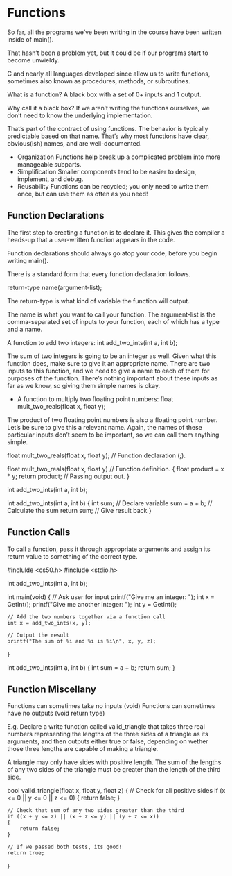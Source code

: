 # Functions
So far, all the programs we’ve been writing in the course have been written inside of main().

That hasn’t been a problem yet, but it could be if our programs start to become unwieldy.

C and nearly all languages developed since allow us to write functions, sometimes also known as procedures, methods, or subroutines.

What is a function?
A black box with a set of 0+ inputs and 1 output.

Why call it a black box?
If we aren’t writing the functions ourselves, we don’t need to know the underlying implementation.

That’s part of the contract of using functions. The behavior is typically predictable based on that name. That’s why most functions have clear, obvious(ish) names, and are well-documented.

- Organization
Functions help break up a complicated problem into more manageable subparts.
- Simplification
Smaller components tend to be easier to design, implement, and debug.
- Reusability
Functions can be recycled; you only need to write them once, but can use them as often as you need!

## Function Declarations
The first step to creating a function is to declare it. This gives the compiler a heads-up that a user-written function appears in the code.

Function declarations should always go atop your code, before you begin writing main().

There is a standard form that every function declaration follows.

return-type name(argument-list);

The return-type is what kind of variable the function will output.

The name is what you want to call your function.
The argument-list is the comma-separated set of inputs to your function, each of which has a type and a name.

A function to add two integers:
int add_two_ints(int a, int b);

The sum of two integers is going to be an integer as well.
Given what this function does, make sure to give it an appropriate name.
There are two inputs to this function, and we need to give a name to each of them for purposes of the function. There’s nothing important about these inputs as far as we know, so giving them simple names is okay.

- A function to multiply two floating point numbers:
float mult_two_reals(float x, float y);

The product of two floating point numbers is also a floating point number.
Let’s be sure to give this a relevant name.
Again, the names of these particular inputs don’t seem to be important, so we can call them anything simple.

float mult_two_reals(float x, float y); // Function declaration (;).

float mult_two_reals(float x, float y) // Function definition.
{
    float product = x * y;
    return product; // Passing output out.
}

int add_two_ints(int a, int b);

int add_two_ints(int a, int b)
{
    int sum; // Declare variable
    sum = a + b; // Calculate the sum
    return sum; // Give result back
}

## Function Calls
To call a function, pass it through appropriate arguments and assign its return value to something of the correct type.

#inclulde <cs50.h>
#include <stdio.h>

int add_two_ints(int a, int b);

int main(void)
{
    // Ask user for input
    printf("Give me an integer: ");
    int x = GetInt();
    printf("Give me another integer: ");
    int y = GetInt();

    // Add the two numbers together via a function call
    int x = add_two_ints(x, y);

    // Output the result
    printf("The sum of %i and %i is %i\n", x, y, z);
}

int add_two_ints(int a, int b)
{
    int sum = a + b;
    return sum;
}

## Function Miscellany
Functions can sometimes take no inputs (void)
Functions can sometimes have no outputs (void return type)

E.g. Declare a write function called valid_triangle that takes three real numbers representing the lengths of the three sides of a triangle as its arguments, and then outputs either true or false, depending on wether those three lengths are capable of making a triangle.

A triangle may only have sides with positive length.
The sum of the lengths of any two sides of the triangle must be greater than the length of the third side.

bool valid_triangle(float x, float y, float z)
{
    // Check for all positive sides
    if (x <= 0 || y <= 0 || z <= 0)
    {
        return false;
    }

    // Check that sum of any two sides greater than the third
    if ((x + y <= z) || (x + z <= y) || (y + z <= x))
    {
        return false;
    }

    // If we passed both tests, its good!
    return true;
}



  